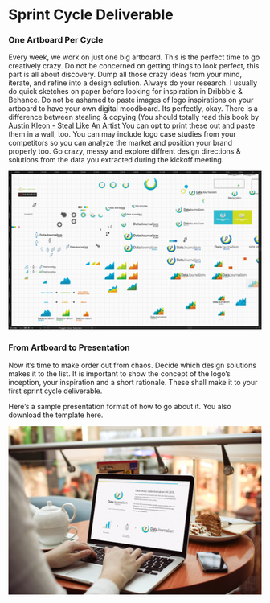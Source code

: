 # Sprint Cycle Deliverable

### One Artboard Per Cycle
Every week, we work on just one big artboard. This is the perfect time to go creatively crazy. Do not be concerned on getting things to look perfect, this part is all about discovery. Dump all those crazy ideas from your mind, iterate, and refine into a design solution. Always do your research. I usually do quick sketches on paper before looking for inspiration in Dribbble & Behance. Do not be ashamed to paste images of logo inspirations on your artboard to have your own digital moodboard. Its perfectly, okay. There is a difference between stealing & copying (You should totally read this book by [Austin Kleon - Steal Like An Artist](https://austinkleon.com/steal/) You can opt to print these out and paste them in a wall, too. You can may include logo case studies from your competitors so you can analyze the market and position your brand properly too. Go crazy, messy and explore diffrent design directions & solutions from the data you extracted during the kickoff meeting.

![](../assets/messy-artboard.png)

### From Artboard to Presentation
Now it’s time to make order out from chaos. Decide which design solutions makes it to the list. It is important to show the concept of the logo’s inception, your inspiration and a short rationale. These shall make it to your first sprint cycle deliverable. 

Here’s a sample presentation format of how to go about it. You also download the template here. 

![](../assets/presentation.png)